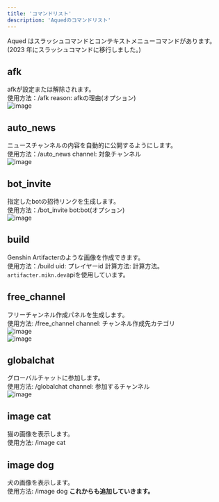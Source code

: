 ```yaml
---
title: 'コマンドリスト'
description: 'Aquedのコマンドリスト'
---
```


Aqued はスラッシュコマンドとコンテキストメニューコマンドがあります。(2023 年にスラッシュコマンドに移行しました。)<br />
## afk
afkが設定または解除されます。<br/>
使用方法：/afk reason: afkの理由(オプション)<br/>
![image](https://github.com/aqued-dev/website/assets/78240988/432317cc-b826-4fe6-a6da-f0f0945046b2)
## auto_news
ニュースチャンネルの内容を自動的に公開するようにします。<br/>
使用方法：/auto_news channel: 対象チャンネル<br/>
![image](https://github.com/aqued-dev/website/assets/78240988/379a63ac-3e64-482b-8c6f-6a9b0bb65594)
## bot_invite
指定したbotの招待リンクを生成します。<br/>
使用方法：/bot_invite bot:bot(オプション)<br/>
![image](https://github.com/aqued-dev/website/assets/78240988/dd2317df-e50e-4b7f-ba4e-009eea6e264f)
## build
Genshin Artifacterのような画像を作成できます。<br/>
使用方法：/build uid: プレイヤーid 計算方法: 計算方法。<br/>
`artifacter.mikn.dev`apiを使用しています。<br/>
## free_channel
フリーチャンネル作成パネルを生成します。<br/>
使用方法: /free_channel channel: チャンネル作成先カテゴリ<br/>
![image](https://github.com/aqued-dev/website/assets/78240988/e41e3958-0e90-445f-92a1-1967894afd2c)<br/>
![image](https://github.com/aqued-dev/website/assets/78240988/a9fec460-f75b-4efd-96ad-e59fbea2aee7)
## globalchat
グローバルチャットに参加します。<br/>
使用方法: /globalchat channel: 参加するチャンネル<br/>
![image](https://github.com/aqued-dev/website/assets/78240988/bceecf46-65fb-404b-b27b-5b940a111d43)
## image cat
猫の画像を表示します。<br/>
使用方法: /image cat
## image dog
犬の画像を表示します。<br/>
使用方法: /image dog
**これからも追加していきます。**
